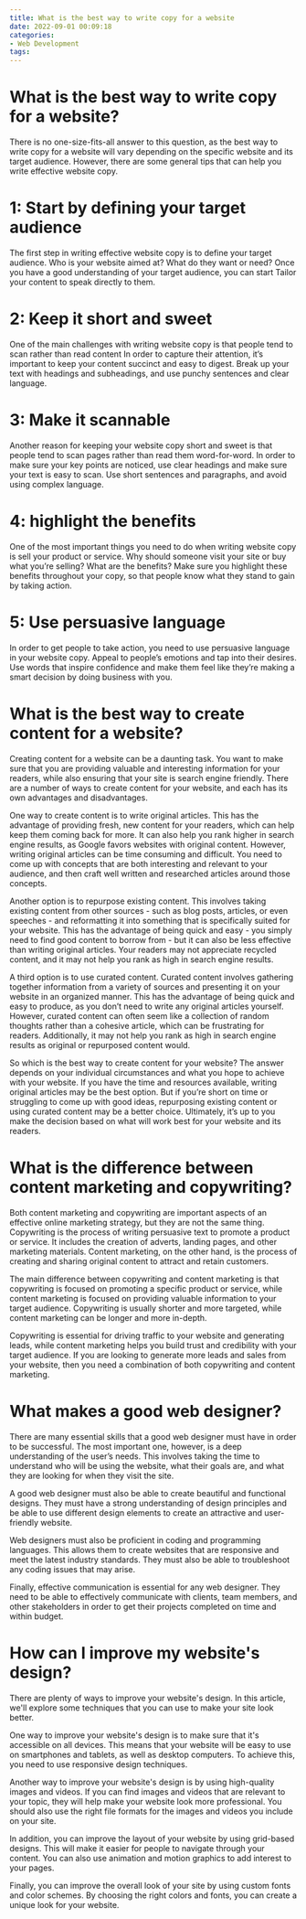 ```yaml
---
title: What is the best way to write copy for a website
date: 2022-09-01 00:09:18
categories:
- Web Development
tags:
---
```



#  What is the best way to write copy for a website?

There is no one-size-fits-all answer to this question, as the best way to write copy for a website will vary depending on the specific website and its target audience. However, there are some general tips that can help you write effective website copy.

# 1: Start by defining your target audience

The first step in writing effective website copy is to define your target audience. Who is your website aimed at? What do they want or need? Once you have a good understanding of your target audience, you can start Tailor your content to speak directly to them.

# 2: Keep it short and sweet

One of the main challenges with writing website copy is that people tend to scan rather than read content In order to capture their attention, it’s important to keep your content succinct and easy to digest. Break up your text with headings and subheadings, and use punchy sentences and clear language.

# 3: Make it scannable

Another reason for keeping your website copy short and sweet is that people tend to scan pages rather than read them word-for-word. In order to make sure your key points are noticed, use clear headings and make sure your text is easy to scan. Use short sentences and paragraphs, and avoid using complex language.

# 4: highlight the benefits

One of the most important things you need to do when writing website copy is sell your product or service. Why should someone visit your site or buy what you’re selling? What are the benefits? Make sure you highlight these benefits throughout your copy, so that people know what they stand to gain by taking action.

# 5: Use persuasive language

In order to get people to take action, you need to use persuasive language in your website copy. Appeal to people’s emotions and tap into their desires. Use words that inspire confidence and make them feel like they’re making a smart decision by doing business with you.

#  What is the best way to create content for a website?

Creating content for a website can be a daunting task. You want to make sure that you are providing valuable and interesting information for your readers, while also ensuring that your site is search engine friendly. There are a number of ways to create content for your website, and each has its own advantages and disadvantages.

One way to create content is to write original articles. This has the advantage of providing fresh, new content for your readers, which can help keep them coming back for more. It can also help you rank higher in search engine results, as Google favors websites with original content. However, writing original articles can be time consuming and difficult. You need to come up with concepts that are both interesting and relevant to your audience, and then craft well written and researched articles around those concepts.

Another option is to repurpose existing content. This involves taking existing content from other sources - such as blog posts, articles, or even speeches - and reformatting it into something that is specifically suited for your website. This has the advantage of being quick and easy - you simply need to find good content to borrow from - but it can also be less effective than writing original articles. Your readers may not appreciate recycled content, and it may not help you rank as high in search engine results.

A third option is to use curated content. Curated content involves gathering together information from a variety of sources and presenting it on your website in an organized manner. This has the advantage of being quick and easy to produce, as you don’t need to write any original articles yourself. However, curated content can often seem like a collection of random thoughts rather than a cohesive article, which can be frustrating for readers. Additionally, it may not help you rank as high in search engine results as original or repurposed content would.

So which is the best way to create content for your website? The answer depends on your individual circumstances and what you hope to achieve with your website. If you have the time and resources available, writing original articles may be the best option. But if you’re short on time or struggling to come up with good ideas, repurposing existing content or using curated content may be a better choice. Ultimately, it’s up to you make the decision based on what will work best for your website and its readers.

#  What is the difference between content marketing and copywriting?

Both content marketing and copywriting are important aspects of an effective online marketing strategy, but they are not the same thing. Copywriting is the process of writing persuasive text to promote a product or service. It includes the creation of adverts, landing pages, and other marketing materials. Content marketing, on the other hand, is the process of creating and sharing original content to attract and retain customers.

The main difference between copywriting and content marketing is that copywriting is focused on promoting a specific product or service, while content marketing is focused on providing valuable information to your target audience. Copywriting is usually shorter and more targeted, while content marketing can be longer and more in-depth.

Copywriting is essential for driving traffic to your website and generating leads, while content marketing helps you build trust and credibility with your target audience. If you are looking to generate more leads and sales from your website, then you need a combination of both copywriting and content marketing.

#  What makes a good web designer?

There are many essential skills that a good web designer must have in order to be successful. The most important one, however, is a deep understanding of the user’s needs. This involves taking the time to understand who will be using the website, what their goals are, and what they are looking for when they visit the site.

A good web designer must also be able to create beautiful and functional designs. They must have a strong understanding of design principles and be able to use different design elements to create an attractive and user-friendly website.

Web designers must also be proficient in coding and programming languages. This allows them to create websites that are responsive and meet the latest industry standards. They must also be able to troubleshoot any coding issues that may arise.

Finally, effective communication is essential for any web designer. They need to be able to effectively communicate with clients, team members, and other stakeholders in order to get their projects completed on time and within budget.

#  How can I improve my website's design?

There are plenty of ways to improve your website's design. In this article, we'll explore some techniques that you can use to make your site look better.

One way to improve your website's design is to make sure that it's accessible on all devices. This means that your website will be easy to use on smartphones and tablets, as well as desktop computers. To achieve this, you need to use responsive design techniques.

Another way to improve your website's design is by using high-quality images and videos. If you can find images and videos that are relevant to your topic, they will help make your website look more professional. You should also use the right file formats for the images and videos you include on your site.

In addition, you can improve the layout of your website by using grid-based designs. This will make it easier for people to navigate through your content. You can also use animation and motion graphics to add interest to your pages.

Finally, you can improve the overall look of your site by using custom fonts and color schemes. By choosing the right colors and fonts, you can create a unique look for your website.